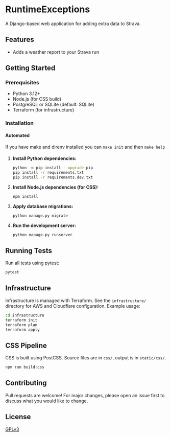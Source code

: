 # RuntimeExceptions

A Django-based web application for adding extra data to Strava.

## Features
- Adds a weather report to your Strava run

## Getting Started

### Prerequisites
- Python 3.12+
- Node.js (for CSS build)
- PostgreSQL or SQLite (default: SQLite)
- Terraform (for infrastructure)

### Installation

#### Automated
If you have make and direnv installed you can `make init` and then `make help`

####
1. **Install Python dependencies:**
   ```bash
   python -m pip install --upgrade pip
   pip install -r requirements.txt
   pip install -r requirements.dev.txt
   ```
2. **Install Node.js dependencies (for CSS):**
   ```bash
   npm install
   ```
3. **Apply database migrations:**
   ```bash
   python manage.py migrate
   ```
4. **Run the development server:**
   ```bash
   python manage.py runserver
   ```

## Running Tests

Run all tests using pytest:
```bash
pytest
```

## Infrastructure

Infrastructure is managed with Terraform. See the `infrastructure/` directory for AWS and Cloudflare configuration. Example usage:
```bash
cd infrastructure
terraform init
terraform plan
terraform apply
```

## CSS Pipeline

CSS is built using PostCSS. Source files are in `css/`, output is in `static/css/`.
```bash
npm run build:css
```

## Contributing

Pull requests are welcome! For major changes, please open an issue first to discuss what you would like to change.

## License

[GPLv3](LICENSE)
